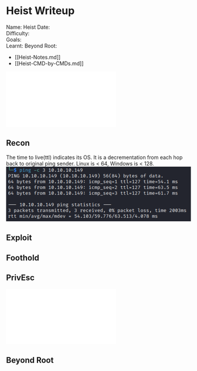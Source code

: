 # Heist Writeup

Name: Heist
Date:  
Difficulty:  
Goals:  
Learnt:
Beyond Root:

- [[Heist-Notes.md]]
- [[Heist-CMD-by-CMDs.md]]


![](Heist-map.excalidraw.md)

## Recon

The time to live(ttl) indicates its OS. It is a decrementation from each hop back to original ping sender. Linux is < 64, Windows is < 128.
![ping](Screenshots/ping.png)
	
## Exploit

## Foothold

## PrivEsc

![](Heist-map.excalidraw.md)

## Beyond Root


